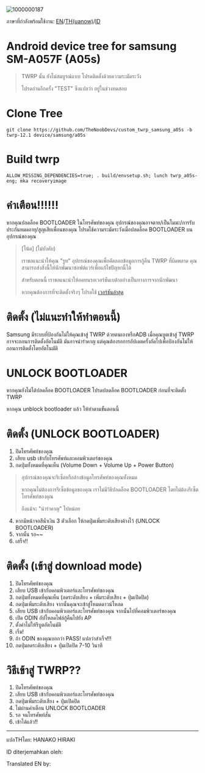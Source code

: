 ![1000000187](https://github.com/Hanakohiraki/custom_twrp_samsung_a05s/assets/123821106/11f89f1d-1203-4c17-9687-dc7213652e35)

ภาษาที่กำลังพร้อมใช้งาน: [EN](https://github.com/Hanakohiraki/custom_twrp_samsung_a05s/tree/patch-1)/[TH(uanow)](https://github.com/Hanakohiraki/custom_twrp_samsung_a05s/blob/patch-1/README_TH.md)/[ID]()

# Android device tree for samsung SM-A057F (A05s)

>  TWRP นั้น ยังไม่สมบูรณ์แบบ โปรดติดตั้งด้วยความระมัดระวัง
>
>  โปรดอ่านอีกครั้ง "TEST" ซึงแปลว่า อยู่ในช่วงทดสอบ

# Clone Tree
    git clone https://github.com/TheNoobDevs/custom_twrp_samsung_a05s -b twrp-12.1 device/samsung/a05s
    
# Build twrp
    ALLOW_MISSING_DEPENDENCIES=true; . build/envsetup.sh; lunch twrp_a05s-eng; mka recoveryimage

# คำเตือน!!!!!!
หากคุณปลดล็อค BOOTLOADER ในโทรศัพท์ของคุณ อุปกรณ์ของคุณอาจตาย/เป็นโมฆะ/การรับประกันหมดอายุ/สูญเสียเพื่อนของคุณ โปรดใช้ความระมัดระวังเมื่อปลดล็อค BOOTLOADER บนอุปกรณ์ของคุณ

> [โน้ต] (ไม่บังคับ)
> 
> เราขอแนะนำให้คุณ "รูท" อุปกรณ์ของคุณเพื่อคัดลอกข้อมูลการกู้คืน TWRP ที่ผิดพลาด คุณสามารถส่งสิ่งนี้ให้นักพัฒนาซอฟต์แวร์เพื่อแก้ไขปัญหานี้ได้
>
> สำหรับตอนนี้ เราขอแนะนำให้อดทนรอเวอร์ชันเบต้าอย่างเป็นทางการจากนักพัฒนา
> 
> หากคุณต้องการที่จะติดตั้งจริงๆ โปรดใช้ [เวอร์ชันล่าสุด](https://github.com/TheNoobDevs/custom_twrp_samsung_a05s/releases)

# ติดตั้ง (ไม่แนะทำให้ทำตอนนี้)
Samsung มีระบบที่ป้องกันไม่ให้คุณเข้าสู่ TWRP ด้วยตนเองหรือADB เมื่อคุณบูตเข้าสู่ TWRP อาจจะถอนการติดตั้งอัตโนมัติ มันอาจน่ารำคาญ แต่คุณต้องรอการอัปเดตครั้งถัดไปเพื่อป้องกันไม่ให้ถอนการติดตั้งโดยอัตโนมัติ

 # UNLOCK BOOTLOADER
 หากคุณยังไม่ได้ปลดล็อค BOOTLOADER โปรดปลดล็อค BOOTLOADER ก่อนที่จะติดตั้ง TWRP

หากคุณ unblock bootloader แล้ว ให้ทำตามขั้นตอนนี้

 # ติดตั้ง (UNLOCK BOOTLOADER)
 1. ปิดโทรศัพท์ของคุณ
 2. เสียบ usb เข้ากับโทรศัพท์และคอมพิวเตอร์ของคุณ
 3. กดปุ่มทั้งหมดที่คุณเห็น (Volume Down + Volume Up + Power Button)

 > อุปกรณ์ของคุณจะรีเซ็ตหรือล้างข้อมูลโทรศัพท์ของคุณทั้งหมด
 >
 > หากคุณไม่ต้องการรีเซ็ตข้อมูลของคุณ  เราไม่มีวิธีปลดล็อค BOOTLOADER โดยไม่ต้องรีเซ็ตโทรศัพท์ของคุณ
 >
 > ถึงแม้จะ "น่ารำคาญ" ไปหน่อย

 4. หากมีหน้าจอสีน้ำเงิน 3 ตัวเลือก ให้กดปุ่มเพิ่มระดับเสียงค้างไว้ (UNLOCK BOOTLOADER)
 5. จากนั้น รอ~~
 6. เสร็จ!!

 # ติดตั้ง (เข้าสู่ download mode)
 1. ปิดโทรศัพท์ของคุณ
 2. เสียบ USB เข้ากับคอมพิวเตอร์และโทรศัพท์ของคุณ
 3. กดปุ่มทั้งหมดที่คุณเห็น (ลดระดับเสียง + เพิ่มระดับเสียง + ปุ่มเปิดปิด)
 4. กดปุ่มเพิ่มระดับเสียง จากนั้นคุณจะเข้าสู่โหมดดาวน์โหลด
 5. เสียบ USB เข้ากับคอมพิวเตอร์และโทรศัพท์ของคุณ จากนั้นไปที่คอมพิวเตอร์ของคุณ
 6. เปิด ODIN อัปโหลดไฟล์กู้คืนไปยัง AP 
 7. ตั้งค่าไม่ให้รีบูตอัตโนมัติ
 8. เริ่ม!
 9. ถ้า ODIN ของคุณบอกว่า PASS! แปลว่าสำเร็จ!!!
 10. กดปุ่มลดระดับเสียง + ปุ่มเปิดปิด 7-10 วินาที

 # วิธีเข้าสู่ TWRP??
1. ปิดโทรศัพท์ของคุณ
 2. เสียบ USB เข้ากับคอมพิวเตอร์และโทรศัพท์ของคุณ
 3. กดปุ่มเพิ่มระดับเสียง + ปุ่มเปิดปิด
 4. ไม่ผ่านคำเตือน UNLOCK BOOTLOADER
 5. รอ จนโทรศัพท์สั่น
 6. เข้าได้แล้ว!!

---

แปลTHโดย: HANAKO HIRAKI

ID diterjemahkan oleh:

Translated EN by:
